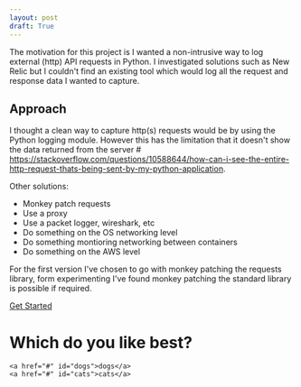 ```yaml
---
layout: post
draft: True
---
```


The motivation for this project is I wanted a non-intrusive way to log external (http) API requests in Python. I investigated solutions such as New Relic but I couldn't find an existing tool which would log all the request and response data I wanted to capture.

## Approach
I thought a clean way to capture http(s) requests would be by using the Python logging module. However this has the limitation that it doesn't show the data returned from the server # https://stackoverflow.com/questions/10588644/how-can-i-see-the-entire-http-request-thats-being-sent-by-my-python-application.

Other solutions:
- Monkey patch requests
- Use a proxy
- Use a packet logger, wireshark, etc
- Do something on the OS networking level
- Do something montioring networking between containers
- Do something on the AWS level

For the first version I've chosen to go with monkey patching the requests library, form experimenting I've found monkey patching the standard library is possible if required.

<a href="#" id="click_me">Get Started</a>

<div id="question">
    <h1>Which do you like best?</h1>

    <a href="#" id="dogs">dogs</a>
    <a href="#" id="cats">cats</a>
</div>

<script type="text/javascript">
    var el = document.getElementById('click_me');
    el.onclick = function() {
        console.log(ga);
        ga('send', 'pageview', 'get-started');
        // Todo make question div visible here
        return false;
    };

    var el = document.getElementById('dogs');
    el.onclick = function() {
        ga('send', 'pageview', 'dogs');
        return false;
    };

    var el = document.getElementById('cats');
    el.onclick = function() {
        ga('send', 'pageview', 'cats');
        return false;
    };
</script>